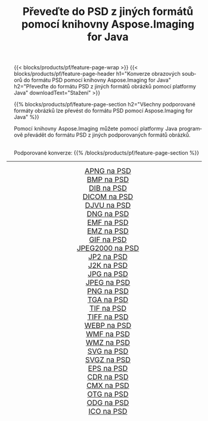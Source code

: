 ﻿---
title: Převeďte do PSD z jiných formátů pomocí knihovny Aspose.Imaging for Java 
weight: 3920
url: /cs/java/conversion/to/psd 
lang: cs
langdirlevel: 2
locales: zh-hans,ja,it,ru,de,es,fr,nl,id,lt,pl,pt,vi,tr,ko,zh-hant,ar,hi,th,sv,cs,uk,he
description: Pomocí Aspose.Imaging můžete převést do PSD z jiných formátů pomocí Java
---

{{< blocks/products/pf/feature-page-wrap >}}
{{< blocks/products/pf/feature-page-header h1="Konverze obrazových souborů do formátu PSD pomocí knihovny Aspose.Imaging for Java" h2="Převeďte do formátu PSD z jiných formátů obrázků pomocí platformy Java" downloadText="Stažení" >}}


{{% blocks/products/pf/feature-page-section  h2="Všechny podporované formáty obrázků lze převést do formátu PSD pomocí Aspose.Imaging for Java" %}}
<p align=justify>Pomocí knihovny Aspose.Imaging můžete pomocí platformy Java programově převádět do formátu PSD z jiných podporovaných formátů obrázků.</p>
<br/>
Podporované konverze:
{{% /blocks/products/pf/feature-page-section %}}
<div class="container-fluid productfamilypage bg-gray">
    <div class="convertypes bg-gray agp-content section">
        <div class="container">
		<hr style="margin-left:-20px;"/>
		<div class="row other-converters" style="gap: 10px;font-size: 19px;text-align:center;">
		    <div class='col-md-2 other-converter remove-lp remove-rp'><a href="/imaging/cs/java/conversion/apng-to-psd" style="padding:15px;">APNG na PSD</a></div>
<div class='col-md-2 other-converter remove-lp remove-rp'><a href="/imaging/cs/java/conversion/bmp-to-psd" style="padding:15px;">BMP na PSD</a></div>
<div class='col-md-2 other-converter remove-lp remove-rp'><a href="/imaging/cs/java/conversion/dib-to-psd" style="padding:15px;">DIB na PSD</a></div>
<div class='col-md-2 other-converter remove-lp remove-rp'><a href="/imaging/cs/java/conversion/dicom-to-psd" style="padding:15px;">DICOM na PSD</a></div>
<div class='col-md-2 other-converter remove-lp remove-rp'><a href="/imaging/cs/java/conversion/djvu-to-psd" style="padding:15px;">DJVU na PSD</a></div>
<div class='col-md-2 other-converter remove-lp remove-rp'><a href="/imaging/cs/java/conversion/dng-to-psd" style="padding:15px;">DNG na PSD</a></div>
<div class='col-md-2 other-converter remove-lp remove-rp'><a href="/imaging/cs/java/conversion/emf-to-psd" style="padding:15px;">EMF na PSD</a></div>
<div class='col-md-2 other-converter remove-lp remove-rp'><a href="/imaging/cs/java/conversion/emz-to-psd" style="padding:15px;">EMZ na PSD</a></div>
<div class='col-md-2 other-converter remove-lp remove-rp'><a href="/imaging/cs/java/conversion/gif-to-psd" style="padding:15px;">GIF na PSD</a></div>
<div class='col-md-2 other-converter remove-lp remove-rp'><a href="/imaging/cs/java/conversion/jpeg2000-to-psd" style="padding:15px;">JPEG2000 na PSD</a></div>
<div class='col-md-2 other-converter remove-lp remove-rp'><a href="/imaging/cs/java/conversion/jp2-to-psd" style="padding:15px;">JP2 na PSD</a></div>
<div class='col-md-2 other-converter remove-lp remove-rp'><a href="/imaging/cs/java/conversion/j2k-to-psd" style="padding:15px;">J2K na PSD</a></div>
<div class='col-md-2 other-converter remove-lp remove-rp'><a href="/imaging/cs/java/conversion/jpg-to-psd" style="padding:15px;">JPG na PSD</a></div>
<div class='col-md-2 other-converter remove-lp remove-rp'><a href="/imaging/cs/java/conversion/jpeg-to-psd" style="padding:15px;">JPEG na PSD</a></div>
<div class='col-md-2 other-converter remove-lp remove-rp'><a href="/imaging/cs/java/conversion/png-to-psd" style="padding:15px;">PNG na PSD</a></div>
<div class='col-md-2 other-converter remove-lp remove-rp'><a href="/imaging/cs/java/conversion/tga-to-psd" style="padding:15px;">TGA na PSD</a></div>
<div class='col-md-2 other-converter remove-lp remove-rp'><a href="/imaging/cs/java/conversion/tif-to-psd" style="padding:15px;">TIF na PSD</a></div>
<div class='col-md-2 other-converter remove-lp remove-rp'><a href="/imaging/cs/java/conversion/tiff-to-psd" style="padding:15px;">TIFF na PSD</a></div>
<div class='col-md-2 other-converter remove-lp remove-rp'><a href="/imaging/cs/java/conversion/webp-to-psd" style="padding:15px;">WEBP na PSD</a></div>
<div class='col-md-2 other-converter remove-lp remove-rp'><a href="/imaging/cs/java/conversion/wmf-to-psd" style="padding:15px;">WMF na PSD</a></div>
<div class='col-md-2 other-converter remove-lp remove-rp'><a href="/imaging/cs/java/conversion/wmz-to-psd" style="padding:15px;">WMZ na PSD</a></div>
<div class='col-md-2 other-converter remove-lp remove-rp'><a href="/imaging/cs/java/conversion/svg-to-psd" style="padding:15px;">SVG na PSD</a></div>
<div class='col-md-2 other-converter remove-lp remove-rp'><a href="/imaging/cs/java/conversion/svgz-to-psd" style="padding:15px;">SVGZ na PSD</a></div>
<div class='col-md-2 other-converter remove-lp remove-rp'><a href="/imaging/cs/java/conversion/eps-to-psd" style="padding:15px;">EPS na PSD</a></div>
<div class='col-md-2 other-converter remove-lp remove-rp'><a href="/imaging/cs/java/conversion/cdr-to-psd" style="padding:15px;">CDR na PSD</a></div>
<div class='col-md-2 other-converter remove-lp remove-rp'><a href="/imaging/cs/java/conversion/cmx-to-psd" style="padding:15px;">CMX na PSD</a></div>
<div class='col-md-2 other-converter remove-lp remove-rp'><a href="/imaging/cs/java/conversion/otg-to-psd" style="padding:15px;">OTG na PSD</a></div>
<div class='col-md-2 other-converter remove-lp remove-rp'><a href="/imaging/cs/java/conversion/odg-to-psd" style="padding:15px;">ODG na PSD</a></div>
<div class='col-md-2 other-converter remove-lp remove-rp'><a href="/imaging/cs/java/conversion/ico-to-psd" style="padding:15px;">ICO na PSD</a></div>
                </div>
        </div>
    </div>
</div>
<br/>

